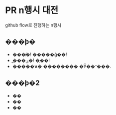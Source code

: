 # PR n행시 대전
github flow로 진행하는 n행시

## ���þ�
- ���̸�! �����ġ��!
- �̻��ؾ�! �ֶ��!
- �����ϰ� �������� �Ӱ��־���.

## ���þ�2
- ��
- ��
- ��
